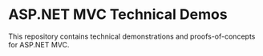 ASP.NET MVC Technical Demos
===========================

This repository contains technical demonstrations and proofs-of-concepts for ASP.NET MVC.